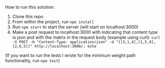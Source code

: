 How to run this solution:

1. Clone this repo
2. From within the project, run `npm install`
3. Run `npm start` to start the server (will start on localhost:3000)
4. Make a post request to localhost:3000 with indicating that content type is json and with the matrix in the request body (example using curl):
`curl -X POST -H "Content-Type: application/json" -d "[[3,1,4],[1,5,9],[2,6,5]]" http://localhost:3000/; echo`

(If you want to run the tests I wrote for the minimum weight path functionality, run `npm test`)
